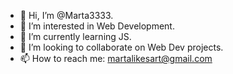 - 👋 Hi, I’m @Marta3333.
- 👀 I’m interested in Web Development.
- 🌱 I’m currently learning JS.
- 💞️ I’m looking to collaborate on Web Dev projects.
- 📫 How to reach me: martalikesart@gmail.com

<!---
Marta3333/Marta3333 is a ✨ special ✨ repository because its `README.md` (this file) appears on your GitHub profile.
You can click the Preview link to take a look at your changes.
--->
